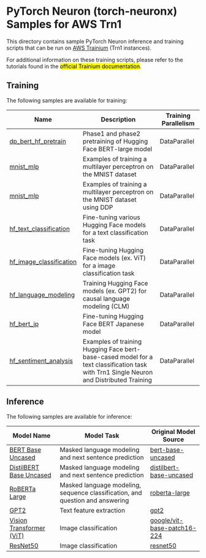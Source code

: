 # PyTorch Neuron (torch-neuronx) Samples for AWS Trn1

This directory contains sample PyTorch Neuron inference and training scripts that can be run on [AWS Trainium](https://aws.amazon.com/machine-learning/trainium/) (Trn1 instances).

For additional information on these training scripts, please refer to the tutorials found in the <mark>official Trainium documentation</mark>.

## Training

The following samples are available for training:

| Name                                                        | Description                                                                                                                             | Training Parallelism |
|-------------------------------------------------------------|-----------------------------------------------------------------------------------------------------------------------------------------| --- |
| [dp_bert_hf_pretrain](training/dp_bert_hf_pretrain)         | Phase1 and phase2 pretraining of Hugging Face BERT-large model                                                                          | DataParallel |
| [mnist_mlp](training/mnist_mlp)                             | Examples of training a multilayer perceptron on the MNIST dataset                                                                       | DataParallel |
| [mnist_mlp](training/ddp)                                   | Examples of training a multilayer perceptron on the MNIST dataset using DDP                                                             | DataParallel |
| [hf_text_classification](training/hf_text_classification)   | Fine-tuning various Hugging Face models for a text classification task                                                                  | DataParallel |
| [hf_image_classification](training/hf_image_classification) | Fine-tuning Hugging Face models (ex. ViT) for a image classification task                                                               | DataParallel |
| [hf_language_modeling](training/hf_language_modeling)       | Training Hugging Face models (ex. GPT2) for causal language modeling (CLM)                                                              | DataParallel |
| [hf_bert_jp](training/hf_bert_jp_text_classification)       | Fine-tuning Hugging Face BERT Japanese model                                                                                            | DataParallel |
| [hf_sentiment_analysis](training/hf_sentiment_analysis)     | Examples of training Hugging Face bert-base-cased model for a text classification task with Trn1 Single Neuron and Distributed Training | DataParallel |

## Inference

The following samples are available for inference:

| Model Name                                                        | Model Task                                                                                                                             | Original Model Source |
|-------------------------------------------------------------|-----------------------------------------------------------------------------------------------------------------------------------------| --- |
| [BERT Base Uncased](inference/hf_pretrained_bert_inference_on_trn1.ipynb)         | Masked language modeling and next sentence prediction                                                                          | [bert-base-uncased](https://huggingface.co/bert-base-uncased) |
| [DistilBERT Base Uncased](inference/hf_pretrained_distilbert_Inference_on_trn1.ipynb)         | Masked language modeling and next sentence prediction                                                                          | [distilbert-base-uncased](https://huggingface.co/distilbert-base-uncased) |
| [RoBERTa Large](inference/hf_pretrained_roberta_inference_on_frn1.ipynb)         | Masked language modeling, sequence classification, and question and answering                                                                          | [roberta-large](https://huggingface.co/roberta-large)  |
| [GPT2](inference/hf_pretrained_gpt2_feature_extraction_on_trn1.ipynb)         | Text feature extraction                                                                          | [gpt2](https://huggingface.co/gpt2) |
| [Vision Transformer (ViT)](inference/hf_pretrained_vit_inference_on_trn1.ipynb)         | Image classification                                                                          | [google/vit-base-patch16-224](https://huggingface.co/google/vit-base-patch16-224) |
| [ResNet50](inference/tv_pretrained_resnet50_inference_on_trn1.ipynb)         | Image classification                                                                       | [resnet50](https://pytorch.org/vision/main/models/generated/torchvision.models.resnet50.html) |
